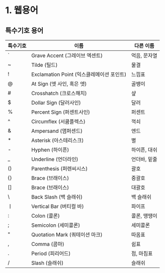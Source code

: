 # 1. 웹용어

## 특수기호 용어

|특수기호|이름|다른 이름|
|---|---|---|
| ` | Grave Accent (그레이브 엑센트) | 억음, 문자열 |
| ~ | Tilde (틸드) | 물결 |
| ! | Exclamation Point (익스클레메이션 포인트) | 느낌표 |
| @ | At Sign (엣 사인, 혹은 엣) | 골뱅이 |
| # | Crosshatch (크로스해치) | 샾 |
| $ | Dollar Sign (달러사인) | 달러 |
| % | Percent Sign (퍼센트사인) | 퍼센트 |
| ^ | Circumflex (서큠플렉스) | 꺽쇠 |
| & | Ampersand (앰퍼센드) | 엔드 |
| * | Asterisk (아스테리스크)  | 별 |
| - | Hyphen (하이픈)  | 하이픈, 대쉬 |
| _ | Underline (언더라인)  | 언더바, 밑줄 |
| ()| Parenthesis (퍼렌씨시스) | 괄호 | 
| {}| Brace (브래이스) | 중괄호 |
| []| Brace (브래이스) | 대괄호 |
| \ | Back Slash (백 슬래쉬) | 백 슬래쉬 |
|ㅣ | Vertical Bar (버티컬 바) | 파이프 |
| : | Colon (콜론) | 콜론, 땡땡이 |
| ; | Semicolon (세미콜론) | 세미콜론 |
| " | Quotation Mark (쿼테이션 마크) | 따옴표 |
| , | Comma (콤마) | 쉼표 |
| . | Period (피리어드) | 점, 마침표  |
| / | Slash (슬래쉬) | 슬래쉬 |
